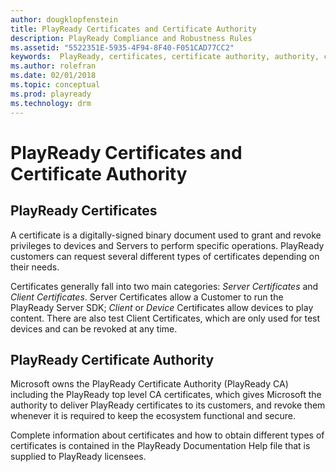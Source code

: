 ```yaml
---
author: dougklopfenstein
title: PlayReady Certificates and Certificate Authority
description: PlayReady Compliance and Robustness Rules
ms.assetid: "5522351E-5935-4F94-8F40-F051CAD77CC2"
keywords:  PlayReady, certificates, certificate authority, authority, ca
ms.author: rolefran
ms.date: 02/01/2018
ms.topic: conceptual
ms.prod: playready
ms.technology: drm
---
```


# PlayReady Certificates and Certificate Authority

## PlayReady Certificates

A certificate is a digitally-signed binary document used to grant and revoke privileges to devices and Servers to perform specific operations. PlayReady customers can request several different types of certificates depending on their needs.

Certificates generally fall into two main categories: *Server Certificates* and *Client Certificates*. Server Certificates allow a Customer to run the PlayReady Server SDK; *Client* or *Device* Certificates allow devices to play content. There are also test Client Certificates, which are only used for test devices and can be revoked at any time.


## PlayReady Certificate Authority

Microsoft owns the PlayReady Certificate Authority (PlayReady CA) including the PlayReady top level CA certificates, which gives Microsoft the authority to deliver PlayReady certificates to its customers, and revoke them whenever it is required to keep the ecosystem functional and secure.

Complete information about certificates and how to obtain different types of certificates is contained in the PlayReady Documentation Help file that is supplied to PlayReady licensees.
